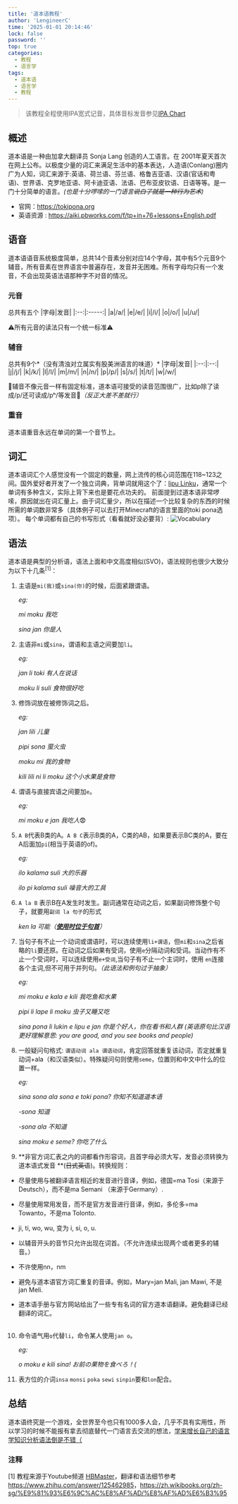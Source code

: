 ```yaml
---
title: '道本语教程'
author: 'LengineerC'
time: '2025-01-01 20:14:46'
lock: false
password: ''
top: true
categories:
  - 教程
  - 语言学
tags:
  - 道本语
  - 语言学
  - 教程
---
```


> 该教程全程使用IPA宽式记音，具体音标发音参见[IPA Chart](https://www.ipachart.com/)

## 概述
道本语是一种由加拿大翻译员 Sonja Lang 创造的人工语言。在 2001年夏天首次在网上公布。以极度少量的词汇来满足生活中的基本表达，人造语(Conlang)圈内广为人知，词汇来源于:英语、荷兰语、芬兰语、格鲁吉亚语、汉语(官话和粤语)、世界语、克罗地亚语、阿卡迪亚语、法语、巴布亚皮钦语、日语等等。是一门十分简单的语言。*(也是十分啰嗦的一门语言~~说白了就是一种行为艺术~~)*

- 官网：<https://tokipona.org>
- 英语资源 :  <https://aiki.pbworks.com/f/tp+in+76+lessons+English.pdf>

## 语音
道本语语音系统极度简单，总共14个音素分别对应14个字母，其中有5个元音9个辅音，所有音素在世界语言中普遍存在，发音并无困难。所有字母均只有一个发音，不会出现英语法语那种字不对音的情况。

### 元音
总共有五个
|字母|发音|
|:--:|:-----:|
|a|/a/|
|e|/e/|
|i|/i/|
|o|/o/|
|u|/u/|

⚠️所有元音的读法只有一个统一标准⚠️

### 辅音
总共有9个*（没有清浊对立属实有股美洲语言的味道）*
|字母|发音|
|:--:|:--:|
|j|/j/|
|k|/k/|
|l|/l/|
|m|/m/|
|n|/n/|
|p|/p/|
|s|/s/|
|t|/t/|
|w|/w/|

  🌟辅音不像元音一样有固定标准，道本语可接受的读音范围很广，比如p除了读成/p/还可读成/pʰ/等发音🌟*（反正大差不差就行）*

### 重音
道本语重音永远在单词的第一个音节上。


## 词汇
道本语词汇个人感觉没有一个固定的数量，网上流传的核心词范围在118~123之间。国外爱好者开发了一个独立词典，背单词就用这个了：[lipu Linku](https://linku.la/ "an independent dictionary put together by kala Asi")，通常一个单词有多种含义，实际上背下来也是要花点功夫的。
前面提到过道本语非常啰嗦，原因就出在词汇量上。由于词汇量少，所以在描述一个比较复杂的东西的时候所需的单词数非常多（具体例子可以去打开Minecraft的语言里面的toki pona选项）。
每个单词都有自己的书写形式（看看就好没必要背）:
![Vocabulary](https://jan-ne.github.io/tp/sitelen_pona.png)


## 语法
道本语是典型的分析语，语法上面和中文高度相似(SVO)，语法规则也很少大致分为以下十几条<sup>[1]</sup>：
1. 主语是`mi(我)`或`sina(你)`的时候，后面紧跟谓语。

    *eg:*

    *mi moku   我吃*

    *sina jan   你是人*

2. 主语非`mi`或`sina`，谓语和主语之间要加`li`。
 
   *eg:*

   *jan li toki   有人在说话*  

   *moku li suli  食物很好吃*

3. 修饰词放在被修饰词之后。
    
    *eg:*
    
    *jan lili  儿童*
    
    *pipi sona  萤火虫*
    
    *moku mi  我的食物*
    
    *kili lili ni li moku  这个小水果是食物*

4. 谓语与直接宾语之间要加`e`。
    
    *eg:*
    
    *mi moku e jan  我吃人*😨

5. `A B`代表B类的A。`A B C`表示B类的A，C类的AB，如果要表示BC类的A，要在A后面加`pi`(相当于英语的of)。
    
    *eg:*
    
    *ilo kalama suli  大的乐器*
    
    *ilo pi kalama suli  噪音大的工具*

6. `A la B` 表示B在A发生时发生。副词通常在动词之后，如果副词修饰整个句子，就要用`副词 la 句子`的形式
    
    *ken la  可能（**<u>使用时位于句首</u>**）*

7. 当句子有不止一个动词或谓语时，可以连续使用`li+谓语`，但`mi`和`sina`之后省略的`li`要还原。在动词之后如果有受词，使用`e`分隔动词和受词。当动作有不止一个受词时，可以连续使用`e+受词`,当句子有不止一个主词时，使用 `en`连接各个主词,但不可用于并列句。*（此语法和例句过于抽象）*
    
    *eg:*
    
    *mi moku e kala e kili  我吃鱼和水果*
    
    *pipi li lape li moku  虫子又睡又吃*
    
    *sina pona li lukin e lipu e jan  你是个好人，你在看书和人群 (英语原句比汉语更好理解意思: you are good, and you see books and people)*

8. 一般疑问句格式: `谓语动词 ala 谓语动词`，肯定回答就重复该动词，否定就重复动词+ala（和汉语类似）。特殊疑问句则使用`seme`，位置则和中文中什么的位置一样。
    
    *eg:*
    
    *sina sona ala sona e toki pona?  你知不知道道本语*
    
    *-sona  知道*
    
    *-sona ala  不知道*
    
    *sina moku e seme?  你吃了什么*

9. **非官方词汇表之内的词都看作形容词，且首字母必须大写，发音必须转换为道本语式发音 **(~~日式英语~~)。转换规则：
- 尽量使用与被翻译语言相近的发音进行音译，例如，德国=ma Tosi（来源于Deutsch），而不是ma Semani （来源于Germany）.

- 尽量使用常用发音，而不是官方发音进行音译，例如，多伦多=ma Towanto，不是ma Tolonto.

- ji, ti, wo, wu, 变为 i, si, o, u.

- 以辅音开头的音节只允许出现在词首。（不允许连续出现两个或者更多的辅音。）

- 不许使用nn，nm

- 避免与道本语官方词汇重复的音译。例如，Mary=jan Mali, jan Mawi, 不是jan Meli.

- 道本语手册与官方网站给出了一些专有名词的官方道本语翻译。避免翻译已经翻译的词汇。<br><br>

10. 命令语气用`o`代替`li`，命令某人使用`jan o`。
    
    *eg:*
    
    *o moku e kili sina!  お前の果物を食べろ！(*

11. 表方位的介词`insa` `monsi` `poka` `sewi` `sinpin`要和`lon`配合。

## 总结
道本语终究是一个游戏，全世界至今也只有1000多人会，几乎不具有实用性，所以学习的时候不能报有拿去彻底替代一门语言去交流的想法，<u>学来增长自己的语言学知识分析语法倒是不错（</u>


### 注释
[1] 教程来源于Youtube频道 [HBMaster](https://www.youtube.com/channel/UCJOh5FKisc0hUlEeWFBlD-w)，翻译和语法细节参考<https://www.zhihu.com/answer/125462985>，<https://zh.wikibooks.org/zh-sg/%E9%81%93%E6%9C%AC%E8%AF%AD/%E8%AF%AD%E6%B3%95>